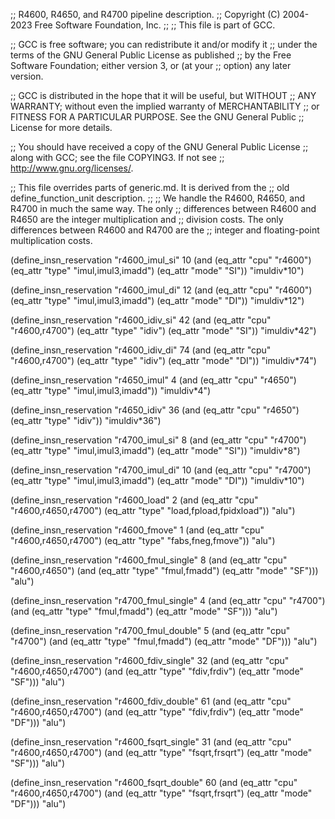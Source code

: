 ;; R4600, R4650, and R4700 pipeline description.
;;   Copyright (C) 2004-2023 Free Software Foundation, Inc.
;;
;; This file is part of GCC.

;; GCC is free software; you can redistribute it and/or modify it
;; under the terms of the GNU General Public License as published
;; by the Free Software Foundation; either version 3, or (at your
;; option) any later version.

;; GCC is distributed in the hope that it will be useful, but WITHOUT
;; ANY WARRANTY; without even the implied warranty of MERCHANTABILITY
;; or FITNESS FOR A PARTICULAR PURPOSE.  See the GNU General Public
;; License for more details.

;; You should have received a copy of the GNU General Public License
;; along with GCC; see the file COPYING3.  If not see
;; <http://www.gnu.org/licenses/>.


;; This file overrides parts of generic.md.  It is derived from the
;; old define_function_unit description.
;;
;; We handle the R4600, R4650, and R4700 in much the same way.  The only
;; differences between R4600 and R4650 are the integer multiplication and
;; division costs. The only differences between R4600 and R4700 are the
;; integer and floating-point multiplication costs.

(define_insn_reservation "r4600_imul_si" 10
  (and (eq_attr "cpu" "r4600")
       (eq_attr "type" "imul,imul3,imadd")
       (eq_attr "mode" "SI"))
  "imuldiv*10")

(define_insn_reservation "r4600_imul_di" 12
  (and (eq_attr "cpu" "r4600")
       (eq_attr "type" "imul,imul3,imadd")
       (eq_attr "mode" "DI"))
  "imuldiv*12")

(define_insn_reservation "r4600_idiv_si" 42
  (and (eq_attr "cpu" "r4600,r4700")
       (eq_attr "type" "idiv")
       (eq_attr "mode" "SI"))
  "imuldiv*42")

(define_insn_reservation "r4600_idiv_di" 74
  (and (eq_attr "cpu" "r4600,r4700")
       (eq_attr "type" "idiv")
       (eq_attr "mode" "DI"))
  "imuldiv*74")


(define_insn_reservation "r4650_imul" 4
  (and (eq_attr "cpu" "r4650")
       (eq_attr "type" "imul,imul3,imadd"))
  "imuldiv*4")

(define_insn_reservation "r4650_idiv" 36
  (and (eq_attr "cpu" "r4650")
       (eq_attr "type" "idiv"))
  "imuldiv*36")


(define_insn_reservation "r4700_imul_si" 8
  (and (eq_attr "cpu" "r4700")
       (eq_attr "type" "imul,imul3,imadd")
       (eq_attr "mode" "SI"))
  "imuldiv*8")

(define_insn_reservation "r4700_imul_di" 10
  (and (eq_attr "cpu" "r4700")
       (eq_attr "type" "imul,imul3,imadd")
       (eq_attr "mode" "DI"))
  "imuldiv*10")


(define_insn_reservation "r4600_load" 2
  (and (eq_attr "cpu" "r4600,r4650,r4700")
       (eq_attr "type" "load,fpload,fpidxload"))
  "alu")

(define_insn_reservation "r4600_fmove" 1
  (and (eq_attr "cpu" "r4600,r4650,r4700")
       (eq_attr "type" "fabs,fneg,fmove"))
  "alu")

(define_insn_reservation "r4600_fmul_single" 8
  (and (eq_attr "cpu" "r4600,r4650")
       (and (eq_attr "type" "fmul,fmadd")
	    (eq_attr "mode" "SF")))
  "alu")


(define_insn_reservation "r4700_fmul_single" 4
  (and (eq_attr "cpu" "r4700")
       (and (eq_attr "type" "fmul,fmadd")
	    (eq_attr "mode" "SF")))
  "alu")

(define_insn_reservation "r4700_fmul_double" 5
  (and (eq_attr "cpu" "r4700")
       (and (eq_attr "type" "fmul,fmadd")
	    (eq_attr "mode" "DF")))
  "alu")


(define_insn_reservation "r4600_fdiv_single" 32
  (and (eq_attr "cpu" "r4600,r4650,r4700")
       (and (eq_attr "type" "fdiv,frdiv")
	    (eq_attr "mode" "SF")))
  "alu")

(define_insn_reservation "r4600_fdiv_double" 61
  (and (eq_attr "cpu" "r4600,r4650,r4700")
       (and (eq_attr "type" "fdiv,frdiv")
	    (eq_attr "mode" "DF")))
  "alu")

(define_insn_reservation "r4600_fsqrt_single" 31
  (and (eq_attr "cpu" "r4600,r4650,r4700")
       (and (eq_attr "type" "fsqrt,frsqrt")
	    (eq_attr "mode" "SF")))
  "alu")

(define_insn_reservation "r4600_fsqrt_double" 60
  (and (eq_attr "cpu" "r4600,r4650,r4700")
       (and (eq_attr "type" "fsqrt,frsqrt")
	    (eq_attr "mode" "DF")))
  "alu")
